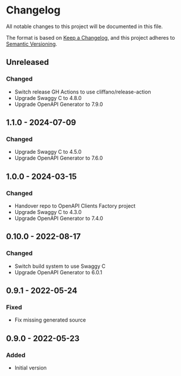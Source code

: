 # Changelog

All notable changes to this project will be documented in this file.

The format is based on [Keep a Changelog](https://keepachangelog.com/en/1.0.0/),
and this project adheres to [Semantic Versioning](https://semver.org/spec/v2.0.0.html).

## Unreleased

### Changed
- Switch release GH Actions to use cliffano/release-action
- Upgrade Swaggy C to 4.8.0
- Upgrade OpenAPI Generator to 7.9.0

## 1.1.0 - 2024-07-09
### Changed
- Upgrade Swaggy C to 4.5.0
- Upgrade OpenAPI Generator to 7.6.0

## 1.0.0 - 2024-03-15
### Changed
- Handover repo to OpenAPI Clients Factory project
- Upgrade Swaggy C to 4.3.0
- Upgrade OpenAPI Generator to 7.4.0

## 0.10.0 - 2022-08-17
### Changed
- Switch build system to use Swaggy C
- Upgrade OpenAPI Generator to 6.0.1

## 0.9.1 - 2022-05-24
### Fixed
- Fix missing generated source

## 0.9.0 - 2022-05-23
### Added
- Initial version
